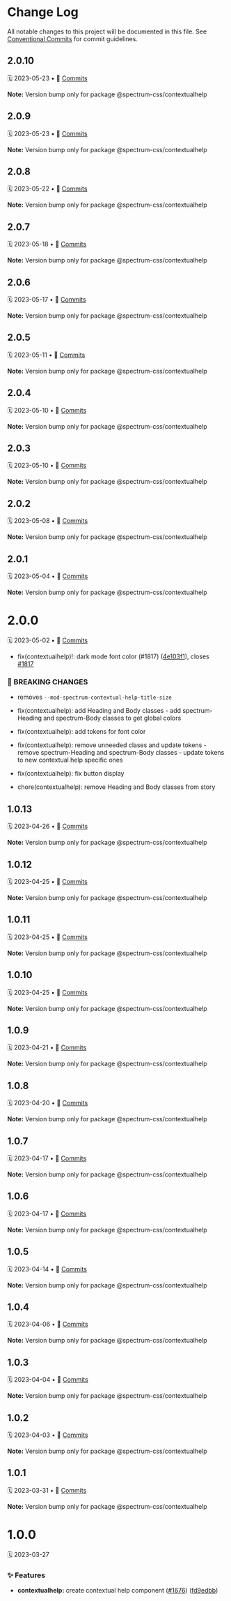 # Change Log

All notable changes to this project will be documented in this file.
See [Conventional Commits](https://conventionalcommits.org) for commit guidelines.

<a name="2.0.10"></a>
## 2.0.10
🗓 2023-05-23 • 📝 [Commits](https://github.com/adobe/spectrum-css/compare/@spectrum-css/contextualhelp@2.0.9...@spectrum-css/contextualhelp@2.0.10)

**Note:** Version bump only for package @spectrum-css/contextualhelp





<a name="2.0.9"></a>
## 2.0.9
🗓 2023-05-23 • 📝 [Commits](https://github.com/adobe/spectrum-css/compare/@spectrum-css/contextualhelp@2.0.8...@spectrum-css/contextualhelp@2.0.9)

**Note:** Version bump only for package @spectrum-css/contextualhelp





<a name="2.0.8"></a>
## 2.0.8
🗓 2023-05-22 • 📝 [Commits](https://github.com/adobe/spectrum-css/compare/@spectrum-css/contextualhelp@2.0.7...@spectrum-css/contextualhelp@2.0.8)

**Note:** Version bump only for package @spectrum-css/contextualhelp





<a name="2.0.7"></a>
## 2.0.7
🗓 2023-05-18 • 📝 [Commits](https://github.com/adobe/spectrum-css/compare/@spectrum-css/contextualhelp@2.0.6...@spectrum-css/contextualhelp@2.0.7)

**Note:** Version bump only for package @spectrum-css/contextualhelp





<a name="2.0.6"></a>
## 2.0.6
🗓 2023-05-17 • 📝 [Commits](https://github.com/adobe/spectrum-css/compare/@spectrum-css/contextualhelp@2.0.5...@spectrum-css/contextualhelp@2.0.6)

**Note:** Version bump only for package @spectrum-css/contextualhelp





<a name="2.0.5"></a>
## 2.0.5
🗓 2023-05-11 • 📝 [Commits](https://github.com/adobe/spectrum-css/compare/@spectrum-css/contextualhelp@2.0.4...@spectrum-css/contextualhelp@2.0.5)

**Note:** Version bump only for package @spectrum-css/contextualhelp





<a name="2.0.4"></a>
## 2.0.4
🗓 2023-05-10 • 📝 [Commits](https://github.com/adobe/spectrum-css/compare/@spectrum-css/contextualhelp@2.0.3...@spectrum-css/contextualhelp@2.0.4)

**Note:** Version bump only for package @spectrum-css/contextualhelp





<a name="2.0.3"></a>
## 2.0.3
🗓 2023-05-10 • 📝 [Commits](https://github.com/adobe/spectrum-css/compare/@spectrum-css/contextualhelp@2.0.2...@spectrum-css/contextualhelp@2.0.3)

**Note:** Version bump only for package @spectrum-css/contextualhelp





<a name="2.0.2"></a>
## 2.0.2
🗓 2023-05-08 • 📝 [Commits](https://github.com/adobe/spectrum-css/compare/@spectrum-css/contextualhelp@2.0.1...@spectrum-css/contextualhelp@2.0.2)

**Note:** Version bump only for package @spectrum-css/contextualhelp





<a name="2.0.1"></a>
## 2.0.1
🗓 2023-05-04 • 📝 [Commits](https://github.com/adobe/spectrum-css/compare/@spectrum-css/contextualhelp@2.0.0...@spectrum-css/contextualhelp@2.0.1)

**Note:** Version bump only for package @spectrum-css/contextualhelp





<a name="2.0.0"></a>
# 2.0.0
🗓 2023-05-02 • 📝 [Commits](https://github.com/adobe/spectrum-css/compare/@spectrum-css/contextualhelp@1.0.13...@spectrum-css/contextualhelp@2.0.0)

* fix(contextualhelp)!: dark mode font color (#1817) ([4e103f1](https://github.com/adobe/spectrum-css/commit/4e103f1)), closes [#1817](https://github.com/adobe/spectrum-css/issues/1817)


### 🛑 BREAKING CHANGES

* removes `--mod-spectrum-contextual-help-title-size`


* fix(contextualhelp): add Heading and Body classes - add spectrum-Heading and spectrum-Body classes to get global colors
* fix(contextualhelp): add tokens for font color
* fix(contextualhelp): remove unneeded clases and update tokens - remove spectrum-Heading and spectrum-Body classes - update tokens to new contextual help specific ones
* fix(contextualhelp): fix button display
* chore(contextualhelp): remove Heading and Body classes from story





<a name="1.0.13"></a>
## 1.0.13
🗓 2023-04-26 • 📝 [Commits](https://github.com/adobe/spectrum-css/compare/@spectrum-css/contextualhelp@1.0.12...@spectrum-css/contextualhelp@1.0.13)

**Note:** Version bump only for package @spectrum-css/contextualhelp





<a name="1.0.12"></a>
## 1.0.12
🗓 2023-04-25 • 📝 [Commits](https://github.com/adobe/spectrum-css/compare/@spectrum-css/contextualhelp@1.0.10...@spectrum-css/contextualhelp@1.0.12)

**Note:** Version bump only for package @spectrum-css/contextualhelp





<a name="1.0.11"></a>
## 1.0.11
🗓 2023-04-25 • 📝 [Commits](https://github.com/adobe/spectrum-css/compare/@spectrum-css/contextualhelp@1.0.10...@spectrum-css/contextualhelp@1.0.11)

**Note:** Version bump only for package @spectrum-css/contextualhelp





<a name="1.0.10"></a>
## 1.0.10
🗓 2023-04-25 • 📝 [Commits](https://github.com/adobe/spectrum-css/compare/@spectrum-css/contextualhelp@1.0.9...@spectrum-css/contextualhelp@1.0.10)

**Note:** Version bump only for package @spectrum-css/contextualhelp





<a name="1.0.9"></a>
## 1.0.9
🗓 2023-04-21 • 📝 [Commits](https://github.com/adobe/spectrum-css/compare/@spectrum-css/contextualhelp@1.0.8...@spectrum-css/contextualhelp@1.0.9)

**Note:** Version bump only for package @spectrum-css/contextualhelp





<a name="1.0.8"></a>
## 1.0.8
🗓 2023-04-20 • 📝 [Commits](https://github.com/adobe/spectrum-css/compare/@spectrum-css/contextualhelp@1.0.7...@spectrum-css/contextualhelp@1.0.8)

**Note:** Version bump only for package @spectrum-css/contextualhelp





<a name="1.0.7"></a>
## 1.0.7
🗓 2023-04-17 • 📝 [Commits](https://github.com/adobe/spectrum-css/compare/@spectrum-css/contextualhelp@1.0.6...@spectrum-css/contextualhelp@1.0.7)

**Note:** Version bump only for package @spectrum-css/contextualhelp





<a name="1.0.6"></a>
## 1.0.6
🗓 2023-04-17 • 📝 [Commits](https://github.com/adobe/spectrum-css/compare/@spectrum-css/contextualhelp@1.0.4...@spectrum-css/contextualhelp@1.0.6)

**Note:** Version bump only for package @spectrum-css/contextualhelp





<a name="1.0.5"></a>
## 1.0.5
🗓 2023-04-14 • 📝 [Commits](https://github.com/adobe/spectrum-css/compare/@spectrum-css/contextualhelp@1.0.4...@spectrum-css/contextualhelp@1.0.5)

**Note:** Version bump only for package @spectrum-css/contextualhelp





<a name="1.0.4"></a>
## 1.0.4
🗓 2023-04-06 • 📝 [Commits](https://github.com/adobe/spectrum-css/compare/@spectrum-css/contextualhelp@1.0.2...@spectrum-css/contextualhelp@1.0.4)

**Note:** Version bump only for package @spectrum-css/contextualhelp





<a name="1.0.3"></a>
## 1.0.3
🗓 2023-04-04 • 📝 [Commits](https://github.com/adobe/spectrum-css/compare/@spectrum-css/contextualhelp@1.0.2...@spectrum-css/contextualhelp@1.0.3)

**Note:** Version bump only for package @spectrum-css/contextualhelp





<a name="1.0.2"></a>
## 1.0.2
🗓 2023-04-03 • 📝 [Commits](https://github.com/adobe/spectrum-css/compare/@spectrum-css/contextualhelp@1.0.1...@spectrum-css/contextualhelp@1.0.2)

**Note:** Version bump only for package @spectrum-css/contextualhelp





<a name="1.0.1"></a>
## 1.0.1
🗓 2023-03-31 • 📝 [Commits](https://github.com/adobe/spectrum-css/compare/@spectrum-css/contextualhelp@1.0.0...@spectrum-css/contextualhelp@1.0.1)

**Note:** Version bump only for package @spectrum-css/contextualhelp





<a name="1.0.0"></a>
# 1.0.0
🗓 2023-03-27

### ✨ Features

* **contextualhelp:** create contextual help component ([#1676](https://github.com/adobe/spectrum-css/issues/1676)) ([fd9edbb](https://github.com/adobe/spectrum-css/commit/fd9edbb))

